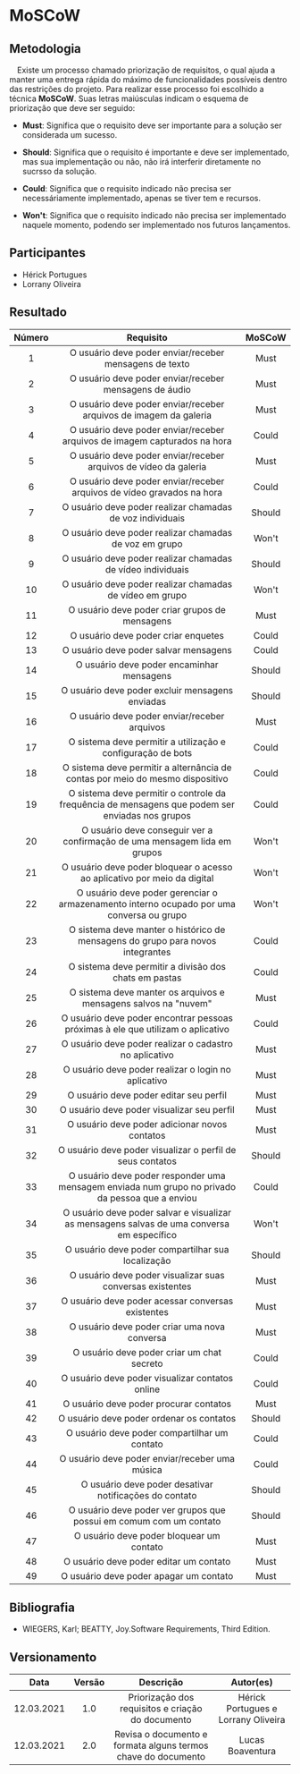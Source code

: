 # MoSCoW

## Metodologia

 <p>&emsp;Existe um processo chamado priorização de requisitos, o qual ajuda a manter uma entrega rápida do máximo de funcionalidades possíveis dentro das restrições do projeto. Para realizar esse processo foi escolhido a técnica <strong>MoSCoW</strong>. Suas letras maiúsculas indicam o esquema de priorização que deve ser seguido: </p>

- **Must**: Significa que o requisito deve ser importante para a solução ser considerada um sucesso.

- **Should**: Significa que o requisito é importante e deve ser implementado, mas sua implementação ou não, não irá interferir diretamente no sucrsso da solução.

- **Could**: Significa que o requisito indicado não precisa ser necessáriamente implementado, apenas se tiver tem e recursos.

- **Won't**: Significa que o requisito indicado não precisa ser implementado naquele momento, podendo ser implementado nos futuros lançamentos.

## Participantes

- Hérick Portugues
- Lorrany Oliveira

## Resultado

| Número |                                            Requisito                                            | MoSCoW |
| :----: | :---------------------------------------------------------------------------------------------: | :----: |
|   1    |                     O usuário deve poder enviar/receber mensagens de texto                      |  Must  |
|   2    |                     O usuário deve poder enviar/receber mensagens de áudio                      |  Must  |
|   3    |                O usuário deve poder enviar/receber arquivos de imagem da galeria                |  Must  |
|   4    |            O usuário deve poder enviar/receber arquivos de imagem capturados na hora            | Could  |
|   5    |                O usuário deve poder enviar/receber arquivos de vídeo da galeria                 |  Must  |
|   6    |             O usuário deve poder enviar/receber arquivos de vídeo gravados na hora              | Could  |
|   7    |                    O usuário deve poder realizar chamadas de voz individuais                    | Should |
|   8    |                     O usuário deve poder realizar chamadas de voz em grupo                      | Won't  |
|   9    |                   O usuário deve poder realizar chamadas de vídeo individuais                   | Should |
|   10   |                    O usuário deve poder realizar chamadas de vídeo em grupo                     | Won't  |
|   11   |                         O usuário deve poder criar grupos de mensagens                          |  Must  |
|   12   |                               O usuário deve poder criar enquetes                               | Could  |
|   13   |                              O usuário deve poder salvar mensagens                              | Could  |
|   14   |                            O usuário deve poder encaminhar mensagens                            | Should |
|   15   |                         O usuário deve poder excluir mensagens enviadas                         | Should |
|   16   |                          O usuário deve poder enviar/receber arquivos                           |  Must  |
|   17   |                   O sistema deve permitir a utilização e configuração de bots                   | Could  |
|   18   |          O sistema deve permitir a alternância de contas por meio do mesmo dispositivo          | Could  |
|   19   | O sistema deve permitir o controle da frequência de mensagens que podem ser enviadas nos grupos | Could  |
|   20   |            O usuário deve conseguir ver a confirmação de uma mensagem lida em grupos            | Won't  |
|   21   |            O usuário deve poder bloquear o acesso ao aplicativo por meio da digital             | Won't  |
|   22   |    O usuário deve poder gerenciar o armazenamento interno ocupado por uma conversa ou grupo     | Won't  |
|   23   |         O sistema deve manter o histórico de mensagens do grupo para novos integrantes          | Could  |
|   24   |                      O sistema deve permitir a divisão dos chats em pastas                      | Could  |
|   25   |                 O sistema deve manter os arquivos e mensagens salvos na "nuvem"                 |  Must  |
|   26   |         O usuário deve poder encontrar pessoas próximas à ele que utilizam o aplicativo         | Could  |
|   27   |                     O usuário deve poder realizar o cadastro no aplicativo                      |  Must  |
|   28   |                       O usuário deve poder realizar o login no aplicativo                       |  Must  |
|   29   |                             O usuário deve poder editar seu perfil                              |  Must  |
|   30   |                           O usuário deve poder visualizar seu perfil                            |  Must  |
|   31   |                          O usuário deve poder adicionar novos contatos                          |  Must  |
|   32   |                    O usuário deve poder visualizar o perfil de seus contatos                    | Should |
|   33   | O usuário deve poder responder uma mensagem enviada num grupo no privado da pessoa que a enviou | Could  |
|   34   |   O usuário deve poder salvar e visualizar as mensagens salvas de uma conversa em específico    | Won't  |
|   35   |                        O usuário deve poder compartilhar sua localização                        | Should |
|   36   |                    O usuário deve poder visualizar suas conversas existentes                    |  Must  |
|   37   |                        O usuário deve poder acessar conversas existentes                        |  Must  |
|   38   |                          O usuário deve poder criar uma nova conversa                           |  Must  |
|   39   |                           O usuário deve poder criar um chat secreto                            | Could  |
|   40   |                         O usuário deve poder visualizar contatos online                         | Could  |
|   41   |                             O usuário deve poder procurar contatos                              |  Must  |
|   42   |                            O usuário deve poder ordenar os contatos                             | Should |
|   43   |                          O usuário deve poder compartilhar um contato                           | Could  |
|   44   |                         O usuário deve poder enviar/receber uma música                          | Could  |
|   45   |                     O usuário deve poder desativar notificações do contato                      | Should |
|   46   |               O usuário deve poder ver grupos que possui em comum com um contato                | Should |
|   47   |                            O usuário deve poder bloquear um contato                             |  Must  |
|   48   |                             O usuário deve poder editar um contato                              |  Must  |
|   49   |                             O usuário deve poder apagar um contato                              |  Must  |

## Bibliografia

- WIEGERS, Karl; BEATTY, Joy.Software Requirements, Third Edition.

## Versionamento

|    Data    | Versão |                           Descrição                           |              Autor(es)              |
| :--------: | :----: | :-----------------------------------------------------------: | :---------------------------------: |
| 12.03.2021 |  1.0   |       Priorização dos requisitos e criação do documento       | Hérick Portugues e Lorrany Oliveira |
| 12.03.2021 |  2.0   | Revisa o documento e formata alguns termos chave do documento |          Lucas Boaventura           |
